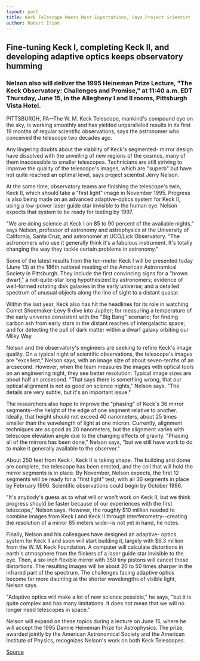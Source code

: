 ```yaml
---
layout: post
title: Keck Telescope Meets Most Expectations, Says Project Scientist
author: Robert Irion
---
```


## Fine-tuning Keck I, completing Keck II, and developing adaptive  optics keeps observatory humming

### Nelson also will deliver the 1995 Heineman Prize Lecture, "The Keck  Observatory: Challenges and Promise," at 11:40 a.m. EDT Thursday,  June 15, in the Allegheny I and II rooms, Pittsburgh Vista Hotel.

PITTSBURGH, PA--The W. M. Keck Telescope, mankind's compound eye  on the sky, is working smoothly and has yielded unparalleled results  in its first 19 months of regular scientific observations, says the  astronomer who conceived the telescope two decades ago.

Any lingering doubts about the viability of Keck's segmented- mirror design have dissolved with the unveiling of new regions of  the cosmos, many of them inaccessible to smaller telescopes.  Technicians are still striving to improve the quality of the  telescope's images, which are "superb" but have not quite reached an  optimal level, says project scientist Jerry Nelson.

At the same time, observatory teams are finishing the  telescope's twin, Keck II, which should take a "first light" image in  November 1995. Progress is also being made on an advanced  adaptive-optics system for Keck II, using a low-power laser guide  star invisible to the human eye. Nelson expects that system to be  ready for testing by 1997.

"We are doing science at Keck I on 85 to 90 percent of the  available nights," says Nelson, professor of astronomy and  astrophysics at the University of California, Santa Cruz, and  astronomer at UCO/Lick Observatory. "The astronomers who use it  generally think it's a fabulous instrument. It's totally changing the  way they tackle certain problems in astronomy."

Some of the latest results from the ten-meter Keck I will be  presented today (June 13) at the 186th national meeting of the  American Astronomical Society in Pittsburgh. They include the first  convincing signs for a "brown dwarf," a not-quite-star long  hypothesized by astronomers; evidence of well-formed rotating disk  galaxies in the early universe; and a detailed spectrum of unusual  objects along the line of sight to a distant quasar.

Within the last year, Keck also has hit the headlines for its  role in watching Comet Shoemaker-Levy 9 dive into Jupiter; for  measuring a temperature of the early universe consistent with the  "Big Bang" scenario; for finding carbon ash from early stars in the  distant reaches of intergalactic space; and for detecting the pull of  dark matter within a dwarf galaxy orbiting our Milky Way.

Nelson and the observatory's engineers are seeking to refine  Keck's image quality. On a typical night of scientific observations,  the telescope's images are "excellent," Nelson says, with an image  size of about seven-tenths of an arcsecond. However, when the team  measures the images with optical tools on an engineering night, they  see better resolution: Typical image sizes are about half an  arcsecond. "That says there is something wrong, that our optical  alignment is not as good on science nights," Nelson says. "The details  are very subtle, but it's an important issue."

The researchers also hope to improve the "phasing" of Keck's  36 mirror segments--the height of the edge of one segment relative  to another. Ideally, that height should not exceed 40 nanometers,  about 25 times smaller than the wavelength of light at one micron.  Currently, alignment techniques are as good as 20 nanometers, but  the alignment varies with telescope elevation angle due to the  changing effects of gravity. "Phasing all of the mirrors has been  done," Nelson says, "but we still have work to do to make it  generally available to the observer."

About 250 feet from Keck I, Keck II is taking shape. The  building and dome are complete, the telescope has been erected, and  the cell that will hold the mirror segments is in place. By November,  Nelson expects, the first 12 segments will be ready for a "first  light" test, with all 36 segments in place by February 1996.  Scientific observations could begin by October 1996.

"It's anybody's guess as to what will or won't work on Keck II,  but we think progress should be faster because of our experiences  with the first telescope," Nelson says. However, the roughly $10  million needed to combine images from Keck I and Keck II through  interferometry--creating the resolution of a mirror 85 meters  wide--is not yet in hand, he notes.

Finally, Nelson and his colleagues have designed an adaptive- optics system for Keck II and soon will start building it, largely  with $6.3 million from the W. M. Keck Foundation. A computer will  calculate distortions in earth's atmosphere from the flickers of a  laser guide star invisible to the eye. Then, a six-inch flexible mirror  with 350 tiny pistons will cancel those distortions. The resulting  images will be about 20 to 50 times sharper in the infrared part of  the spectrum. The challenges facing adaptive optics become far more  daunting at the shorter wavelengths of visible light, Nelson says.

"Adaptive optics will make a lot of new science possible," he  says, "but it is quite complex and has many limitations. It does not  mean that we will no longer need telescopes in space."

Nelson will expand on these topics during a lecture on June 15,  where he will accept the 1995 Dannie Heineman Prize for  Astrophysics. The prize, awarded jointly by the American  Astronomical Society and the American Institute of Physics,  recognizes Nelson's work on both Keck Telescopes.

[Source](http://www1.ucsc.edu/news_events/press_releases/archive/94-95/06-95/061395-Project_scientist_s.html "Permalink to 061395-Project_scientist_s")
